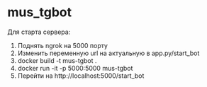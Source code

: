 # mus_tgbot

Для старта сервера:

1. Поднять ngrok на 5000 порту
2. Изменить переменную url на актуальную в app.py/start_bot
3. docker build -t mus-tgbot .
4. docker run -it -p 5000:5000 mus-tgbot
5. Перейти на http://localhost:5000/start_bot